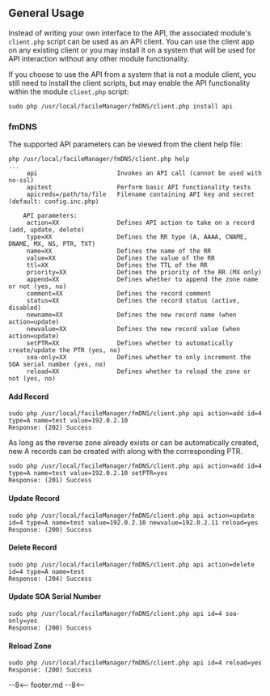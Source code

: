 ## General Usage
Instead of writing your own interface to the API, the associated module's `client.php` script can be used as an API client. You can use the client app on any existing client or you may install it on a system that will be used for API interaction without any other module functionality.

If you choose to use the API from a system that is not a module client, you still need to install the client scripts, but may enable the API functionality within the module `client.php` script:

`sudo php /usr/local/facileManager/fmDNS/client.php install api`

### fmDNS
The supported API parameters can be viewed from the client help file:
```
php /usr/local/facileManager/fmDNS/client.php help
...
     api                      Invokes an API call (cannot be used with no-ssl)
     apitest                  Perform basic API functionality tests
     apicreds=/path/to/file   Filename containing API key and secret (default: config.inc.php)

    API parameters:
     action=XX                Defines API action to take on a record (add, update, delete)
     type=XX                  Defines the RR type (A, AAAA, CNAME, DNAME, MX, NS, PTR, TXT)
     name=XX                  Defines the name of the RR
     value=XX                 Defines the value of the RR
     ttl=XX                   Defines the TTL of the RR
     priority=XX              Defines the priority of the RR (MX only)
     append=XX                Defines whether to append the zone name or not (yes, no)
     comment=XX               Defines the record comment
     status=XX                Defines the record status (active, disabled)
     newname=XX               Defines the new record name (when action=update)
     newvalue=XX              Defines the new record value (when action=update)
     setPTR=XX                Defines whether to automatically create/update the PTR (yes, no)
     soa-only=XX              Defines whether to only increment the SOA serial number (yes, no)
     reload=XX                Defines whether to reload the zone or not (yes, no)
```

#### Add Record

```
sudo php /usr/local/facileManager/fmDNS/client.php api action=add id=4 type=A name=test value=192.0.2.10
Response: (202) Success
```

As long as the reverse zone already exists or can be automatically created, new A records can be created with along with the corresponding PTR.
```
sudo php /usr/local/facileManager/fmDNS/client.php api action=add id=4 type=A name=test value=192.0.2.10 setPTR=yes
Response: (201) Success
```

#### Update Record

```
sudo php /usr/local/facileManager/fmDNS/client.php api action=update id=4 type=A name=test value=192.0.2.10 newvalue=192.0.2.11 reload=yes    
Response: (200) Success
```

#### Delete Record

```
sudo php /usr/local/facileManager/fmDNS/client.php api action=delete id=4 type=A name=test
Response: (204) Success
```

#### Update SOA Serial Number

```
sudo php /usr/local/facileManager/fmDNS/client.php api id=4 soa-only=yes
Response: (200) Success
```

#### Reload Zone

```
sudo php /usr/local/facileManager/fmDNS/client.php api id=4 reload=yes
Response: (200) Success
```

--8<--
footer.md
--8<--
